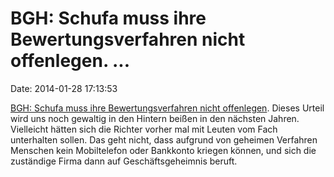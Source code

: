 BGH: Schufa muss ihre Bewertungsverfahren nicht offenlegen. \...
================================================================

Date: 2014-01-28 17:13:53

[BGH: Schufa muss ihre Bewertungsverfahren nicht
offenlegen](http://spiegel.de/article.do?id=946013). Dieses Urteil wird
uns noch gewaltig in den Hintern beißen in den nächsten Jahren.
Vielleicht hätten sich die Richter vorher mal mit Leuten vom Fach
unterhalten sollen. Das geht nicht, dass aufgrund von geheimen Verfahren
Menschen kein Mobiltelefon oder Bankkonto kriegen können, und sich die
zuständige Firma dann auf Geschäftsgeheimnis beruft.
